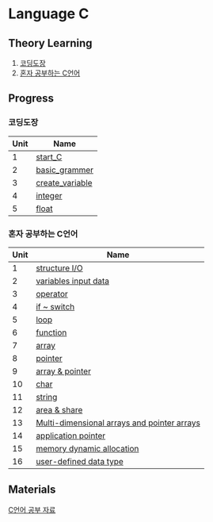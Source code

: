 # Language C

## Theory Learning
1. [코딩도장](https://dojang.io/course/view.php?id=2)
2. [혼자 공부하는 C언어]()

## Progress
### 코딩도장
| Unit | Name |
| :--- | ---- | 
| 1    | [start_C](https://github.com/JYKai/C/tree/main/coding_dojang/unit1.%20start_C) |
| 2    | [basic_grammer](https://github.com/JYKai/C/tree/main/coding_dojang/unit2.%20basic_grammer) |
| 3    | [create_variable](https://github.com/JYKai/C/tree/main/coding_dojang/unit3.%20create_variable) |
| 4    | [integer](https://github.com/JYKai/C/tree/main/coding_dojang/unit4.%20integer) |
| 5    | [float](https://github.com/JYKai/C/tree/main/coding_dojang/unit5.%20float) |

### 혼자 공부하는 C언어
| Unit | Name |
| :--- | ---- | 
| 1    | [structure I/O](https://github.com/JYKai/C/tree/main/C_basics/01_structure_io) |
| 2    | [variables input data](https://github.com/JYKai/C/tree/main/C_basics/02_variables_input_data) |
| 3    | [operator](https://github.com/JYKai/C/tree/main/C_basics/03_operator) |
| 4    | [if ~ switch](https://github.com/JYKai/C/tree/main/C_basics/04_if_switch) |
| 5    | [loop](https://github.com/JYKai/C/tree/main/C_basics/05_loop) |
| 6    | [function](https://github.com/JYKai/C/tree/main/C_basics/06_function) |
| 7    | [array](https://github.com/JYKai/C/tree/main/C_basics/07_array) |
| 8    | [pointer](https://github.com/JYKai/C/tree/main/C_basics/08_pointer) |
| 9    | [array & pointer](https://github.com/JYKai/C/tree/main/C_basics/09_array_pointer) |
| 10    | [char](https://github.com/JYKai/C/tree/main/C_basics/10_char) |
| 11    | [string](https://github.com/JYKai/C/tree/main/C_basics/11_string) |
| 12    | [area & share](https://github.com/JYKai/C/tree/main/C_basics/12_area_share) |
| 13    | [Multi-dimensional arrays and pointer arrays](https://github.com/JYKai/C/tree/main/C_basics/13_multi_pointer_array) |
| 14    | [application pointer](https://github.com/JYKai/C/tree/main/C_basics/14_application_pointer) |
| 15    | [memory dynamic allocation](https://github.com/JYKai/C/tree/main/C_basics/15_memory_dynamic_allocation) |
| 16    | [user-defined data type](https://github.com/JYKai/C/tree/main/C_basics/16_user-defined_data_type) |


## Materials
[C언어 공부 자료](https://github.com/innovationacademy-kr/hitchhikers_guide/blob/main/c.md)